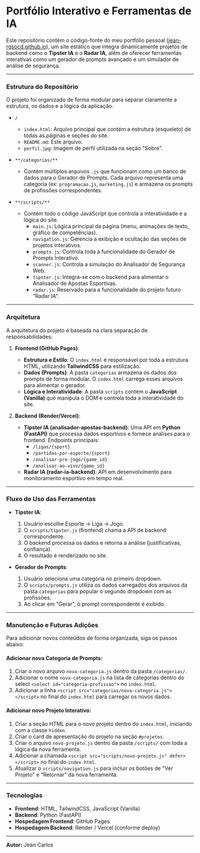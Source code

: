 # Portfólio Interativo e Ferramentas de IA

Este repositório contém o código-fonte do meu portfólio pessoal ([jean-rgsocd.github.io](https://jean-rgsocd.github.io/)), um site estático que integra dinamicamente projetos de backend como o **Tipster IA** e o **Radar IA**, além de oferecer ferramentas interativas como um gerador de prompts avançado e um simulador de análise de segurança.

---

### **Estrutura do Repositório**

O projeto foi organizado de forma modular para separar claramente a estrutura, os dados e a lógica da aplicação.

-   `/`
    -   `index.html`: Arquivo principal que contém a estrutura (esqueleto) de todas as páginas e seções do site.
    -   `README.md`: Este arquivo.
    -   `perfil.jpg`: Imagem de perfil utilizada na seção "Sobre".

-   `**/categorias/**`
    -   Contém múltiplos arquivos `.js` que funcionam como um banco de dados para o Gerador de Prompts. Cada arquivo representa uma categoria (ex: `programacao.js`, `marketing.js`) e armazena os prompts de profissões correspondentes.

-   `**/scripts/**`
    -   Contém todo o código JavaScript que controla a interatividade e a lógica do site.
        -   `main.js`: Lógica principal da página (menu, animações de texto, gráfico de competências).
        -   `navigation.js`: Gerencia a exibição e ocultação das seções de projetos interativos.
        -   `prompts.js`: Controla toda a funcionalidade do Gerador de Prompts Interativo.
        -   `scanner.js`: Controla a simulação do Analisador de Segurança Web.
        -   `tipster.js`: Integra-se com o backend para alimentar o Analisador de Apostas Esportivas.
        -   `radar.js`: Reservado para a funcionalidade do projeto futuro "Radar IA".

---

### **Arquitetura**

A arquitetura do projeto é baseada na clara separação de responsabilidades:

1.  **Frontend (GitHub Pages)**:
    -   **Estrutura e Estilo**: O `index.html` é responsável por toda a estrutura HTML, utilizando **TailwindCSS** para estilização.
    -   **Dados (Prompts)**: A pasta `categorias` armazena os dados dos prompts de forma modular. O `index.html` carrega esses arquivos para alimentar o gerador.
    -   **Lógica e Interatividade**: A pasta `scripts` contém o **JavaScript (Vanilla)** que manipula o DOM e controla toda a interatividade do site.

2.  **Backend (Render/Vercel)**:
    -   **Tipster IA (analisador-apostas-backend)**: Uma API em **Python (FastAPI)** que processa dados esportivos e fornece análises para o frontend. Endpoints principais:
        -   `/ligas/{sport}`
        -   `/partidas-por-esporte/{sport}`
        -   `/analisar-pre-jogo/{game_id}`
        -   `/analisar-ao-vivo/{game_id}`
    -   **Radar IA (radar-ia-backend)**: API em desenvolvimento para monitoramento esportivo em tempo real.

---

### **Fluxo de Uso das Ferramentas**

-   **Tipster IA**:
    1.  Usuário escolhe Esporte -> Liga -> Jogo.
    2.  O `scripts/tipster.js` (frontend) chama a API de backend correspondente.
    3.  O backend processa os dados e retorna a análise (justificativas, confiança).
    4.  O resultado é renderizado no site.

-   **Gerador de Prompts**:
    1.  Usuário seleciona uma categoria no primeiro dropdown.
    2.  O `scripts/prompts.js` utiliza os dados carregados dos arquivos da pasta `categorias` para popular o segundo dropdown com as profissões.
    3.  Ao clicar em "Gerar", o prompt correspondente é exibido.

---

### **Manutenção e Futuras Adições**

Para adicionar novos conteúdos de forma organizada, siga os passos abaixo:

#### **Adicionar nova Categoria de Prompts:**
1.  Criar o novo arquivo `nova-categoria.js` dentro da pasta `/categorias/`.
2.  Adicionar o nome `nova-categoria.js` na lista de categorias dentro do select `<select id="categoria-profissao">` no `index.html`.
3.  Adicionar a linha `<script src="categorias/nova-categoria.js"></script>` no final do `index.html` para carregar os novos dados.

#### **Adicionar novo Projeto Interativo:**
1.  Criar a seção HTML para o novo projeto dentro do `index.html`, iniciando com a classe `hidden`.
2.  Criar o card de apresentação do projeto na seção `#projetos`.
3.  Criar o arquivo `novo-projeto.js` dentro da pasta `/scripts/` com toda a lógica da nova ferramenta.
4.  Adicionar a chamada `<script src="scripts/novo-projeto.js" defer></script>` no final do `index.html`.
5.  Atualizar o `scripts/navigation.js` para incluir os botões de "Ver Projeto" e "Retornar" da nova ferramenta.

---

### **Tecnologias**

-   **Frontend**: HTML, TailwindCSS, JavaScript (Vanilla)
-   **Backend**: Python (FastAPI)
-   **Hospedagem Frontend**: GitHub Pages
-   **Hospedagem Backend**: Render / Vercel (conforme deploy)

---

**Autor:** Jean Carlos

